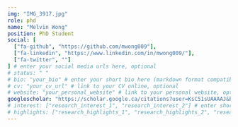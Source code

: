 ```yaml
---
img: "IMG_3917.jpg"
role: phd
name: "Melvin Wong"
position: PhD Student
social: [
  ["fa-github", "https://github.com/mwong009"],
  ["fa-linkedin", "https://www.linkedin.com/in/mwong009/"],
  ["fa-twitter", ""]
] # enter your social media urls here, optional
# status: " "
# bio: "your_bio" # enter your short bio here (markdown format compatible)
# cv: "your_cv_url" # link to your CV online, optional
# website: "your_personal_website" # link to your personal website, optional
googlescholar: "https://scholar.google.ca/citations?user=KsC51sUAAAAJ&hl=en" # link to your google scholar profile, optional
# interest: ["research_interest_1", "research_interest_2"] # enter short research interests, optional
# highlights: ["research_highlights_1", "research_highlights_2", "research_highlights_3"] # enter your research highlights here (awards, achievements, etc.), optional
---
```

